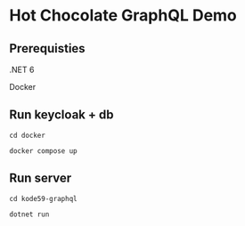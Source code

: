 # Hot Chocolate GraphQL Demo

## Prerequisties

.NET 6

Docker


## Run keycloak + db
`cd docker`

`docker compose up`

## Run server

`cd kode59-graphql`

`dotnet run`
